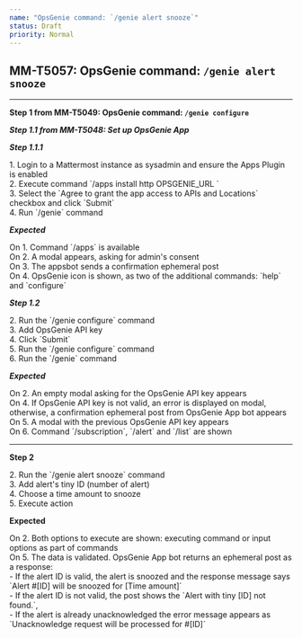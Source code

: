 ```yaml
---
name: "OpsGenie command: `/genie alert snooze`"
status: Draft
priority: Normal
---
```


## MM-T5057: OpsGenie command: `/genie alert snooze`

---

**Step 1 from MM-T5049: OpsGenie command: `/genie configure`**

<!-- (Auto-generated) Note: The following step/s in Step 1 should not be updated here. Instead, modify directly to the referenced MM-T5049 test case. -->

_**Step 1.1 from MM-T5048: Set up OpsGenie App**_

<!-- (Auto-generated) Note: The following step/s in Step 1 should not be updated here. Instead, modify directly to the referenced MM-T5048 test case. -->

_**Step 1.1.1**_

1\. Login to a Mattermost instance as sysadmin and ensure the Apps Plugin is enabled\
2\. Execute command \`/apps install http OPSGENIE\_URL \`\
3\. Select the \`Agree to grant the app access to APIs and Locations\` checkbox and click \`Submit\`\
4\. Run \`/genie\` command

_**Expected**_

On 1. Command \`/apps\` is available\
On 2. A modal appears, asking for admin's consent\
On 3. The appsbot sends a confirmation ephemeral post\
On 4. OpsGenie icon is shown, as two of the additional commands: \`help\` and \`configure\`

_**Step 1.2**_

2\. Run the \`/genie configure\` command\
3\. Add OpsGenie API key\
4\. Click \`Submit\`\
5\. Run the \`/genie configure\` command\
6\. Run the \`/genie\` command

_**Expected**_

On 2. An empty modal asking for the OpsGenie API key appears\
On 4. If OpsGenie API key is not valid, an error is displayed on modal, otherwise, a confirmation ephemeral post from OpsGenie App bot appears\
On 5. A modal with the previous OpsGenie API key appears\
On 6. Command \`/subscription\`, \`/alert\` and \`/list\` are shown

---

**Step 2**

2\. Run the \`/genie alert snooze\` command\
3\. Add alert's tiny ID (number of alert)\
4\. Choose a time amount to snooze\
5\. Execute action

**Expected**

On 2. Both options to execute are shown: executing command or input options as part of commands\
On 5. The data is validated. OpsGenie App bot returns an ephemeral post as a response:\
\- If the alert ID is valid, the alert is snoozed and the response message says \`Alert #\[ID] will be snoozed for \[Time amount]\`\
\- If the alert ID is not valid, the post shows the \`Alert with tiny \[ID] not found.\`,\
\- If the alert is already unacknowledged the error message appears as \`Unacknowledge request will be processed for #\[ID]\`
